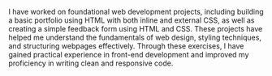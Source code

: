 I have worked on foundational web development projects, including building a basic portfolio using HTML with both inline and external CSS, as well as creating a simple feedback form using HTML and CSS. These projects have helped me understand the fundamentals of web design, styling techniques, and structuring webpages effectively. Through these exercises, I have gained practical experience in front-end development and improved my proficiency in writing clean and responsive code.
